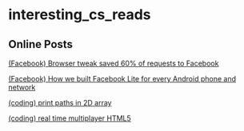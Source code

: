 # interesting_cs_reads

## Online Posts

[(Facebook) Browser tweak saved 60% of requests to Facebook](https://code.facebook.com/posts/1365439333482197/how-we-built-facebook-lite-for-every-android-phone-and-network/)

[(Facebook) How we built Facebook Lite for every Android phone and network](https://code.facebook.com/posts/1365439333482197/how-we-built-facebook-lite-for-every-android-phone-and-network/)

[(coding) print paths in 2D array](http://algorithms.tutorialhorizon.com/print-all-paths-from-top-left-to-bottom-right-in-two-dimensional-array/)

[(coding) real time multiplayer HTML5](http://buildnewgames.com/real-time-multiplayer/)

